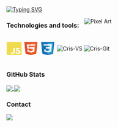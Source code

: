 [![Typing SVG](https://readme-typing-svg.demolab.com?font=Fira+Code&pause=1000&color=6793F7&width=435&lines=Hi%2C+everyone!+I'm+Andrés+Torres.;Welcome+to+my+Github+profile!+)](https://git.io/typing-svg)

<img src="https://i.pinimg.com/originals/fb/c6/f3/fbc6f31bd3b84159470b973aca7e0f97.gif" alt="Pixel Art" align="right" width="300">

### Technologies and tools:

<div style="display: inline_block"><br>
  <img align="center" alt="Cris-Js" height="35" width="40" src="https://raw.githubusercontent.com/devicons/devicon/master/icons/javascript/javascript-plain.svg">
  <img align="center" alt="Cris-HTML" height="35" width="40" src="https://raw.githubusercontent.com/devicons/devicon/master/icons/html5/html5-original.svg">
  <img align="center" alt="Cris-CSS" height="35" width="40" src="https://raw.githubusercontent.com/devicons/devicon/master/icons/css3/css3-original.svg">
  <img align="center" alt="Cris-VS" height="35" width="40" src="https://cdn.jsdelivr.net/gh/devicons/devicon/icons/vscode/vscode-original.svg">
  <img align="center" alt="Cris-Git" height="35" width="40" src="https://cdn.jsdelivr.net/gh/devicons/devicon/icons/git/git-original.svg">
</div><br>

### GitHub Stats

<a href="https://github.com/zuramai">
  <img align="center" src="https://github-readme-stats.vercel.app/api?username=andrest04&count_private=true&show_icons=true&theme=chartreuse-dark" />
</a>
<a href="https://github.com/zuramai">
  <img align="center" width=356px src="https://github-readme-stats.vercel.app/api/top-langs/?username=andrest04&layout=compact&theme=chartreuse-dark&langs_count=8" />
</a>
    
### Contact

<div> 
  <a href="https://www.linkedin.com/in/andres-torres-garcia/" target="_blank"><img src="https://img.shields.io/badge/-LinkedIn-%230077B5?style=for-the-badge&logo=linkedin&logoColor=white" target="_blank"></a> 
</div>
